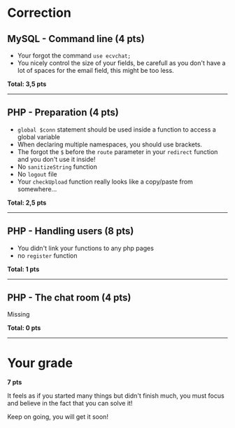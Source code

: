 # Correction

## MySQL - Command line (4 pts)

- Your forgot the command `use ecvchat;`
- You nicely control the size of your fields, be carefull as you don't have a lot of spaces for the email field, this might be too less.

**Total: 3,5 pts**

----
## PHP - Preparation (4 pts)

- `global $conn` statement should be used inside a function to access a global variable
- When declaring multiple namespaces, you should use brackets.
- The forgot the `$` before the `route` parameter in your `redirect` function and you don't use it inside!
- No `sanitizeString` function
- No `logout` file
- Your `checkUpload` function really looks like a copy/paste from somewhere...

**Total: 2,5 pts**

----
## PHP - Handling users (8 pts)

- You didn't link your functions to any php pages
- no `register` function

**Total: 1 pts**

----
## PHP - The chat room (4 pts)

Missing

**Total: 0 pts**

----
# Your grade
**7 pts**

It feels as if you started many things but didn't finish much, you must focus and believe in the fact that you can solve it!

Keep on going, you will get it soon!
